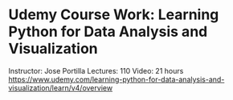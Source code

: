 # Udemy Course Work: Learning Python for Data Analysis and Visualization 
Instructor: Jose Portilla
Lectures: 110
Video: 21 hours
https://www.udemy.com/learning-python-for-data-analysis-and-visualization/learn/v4/overview

